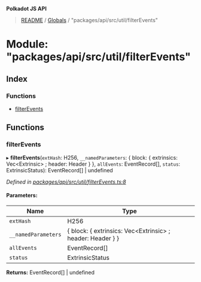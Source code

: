 **Polkadot JS API**

> [README](../README.md) / [Globals](../globals.md) / "packages/api/src/util/filterEvents"

# Module: "packages/api/src/util/filterEvents"

## Index

### Functions

* [filterEvents](_packages_api_src_util_filterevents_.md#filterevents)

## Functions

### filterEvents

▸ **filterEvents**(`extHash`: H256, `__namedParameters`: { block: { extrinsics: Vec\<Extrinsic> ; header: Header  }  }, `allEvents`: EventRecord[], `status`: ExtrinsicStatus): EventRecord[] \| undefined

*Defined in [packages/api/src/util/filterEvents.ts:8](https://github.com/polkadot-js/api/blob/73ffb034d/packages/api/src/util/filterEvents.ts#L8)*

#### Parameters:

Name | Type |
------ | ------ |
`extHash` | H256 |
`__namedParameters` | { block: { extrinsics: Vec\<Extrinsic> ; header: Header  }  } |
`allEvents` | EventRecord[] |
`status` | ExtrinsicStatus |

**Returns:** EventRecord[] \| undefined
